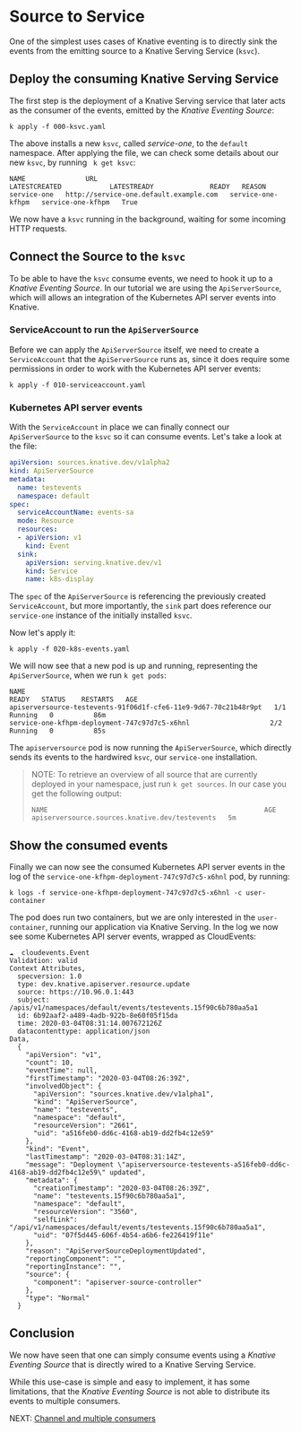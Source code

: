 # Source to Service 

One of the simplest uses cases of Knative eventing is to directly sink the events from the emitting source to a Knative Serving Service (`ksvc`).

## Deploy the consuming Knative Serving Service

The first step is the deployment of a Knative Serving service that later acts as the consumer of the events, emitted by the _Knative Eventing Source_:

```
k apply -f 000-ksvc.yaml
```

The above installs a new `ksvc`, called _service-one_, to the `default` namespace. After applying the file, we can check some details about our new `ksvc`, by running ` k get ksvc`:

```
NAME               URL                                           LATESTCREATED            LATESTREADY              READY   REASON
service-one   http://service-one.default.example.com   service-one-kfhpm   service-one-kfhpm   True
```

We now have a `ksvc` running in the background, waiting for some incoming HTTP requests.

## Connect the Source to the `ksvc`

To be able to have the `ksvc` consume events, we need to hook it up to a _Knative Eventing Source_. In our tutorial we are using the `ApiServerSource`, which will allows an integration of the Kubernetes API server events into Knative.

### ServiceAccount to run the `ApiServerSource`

Before we can apply the `ApiServerSource` itself, we need to create a `ServiceAccount` that the `ApiServerSource` runs as, since it does require some permissions in order to work with the Kubernetes API server events:

```
k apply -f 010-serviceaccount.yaml
```

### Kubernetes API server events

With the `ServiceAccount` in place we can finally connect our `ApiServerSource` to the `ksvc` so it can consume events. Let's take a look at the file:

```yaml
apiVersion: sources.knative.dev/v1alpha2
kind: ApiServerSource
metadata:
  name: testevents
  namespace: default
spec:
  serviceAccountName: events-sa
  mode: Resource
  resources:
  - apiVersion: v1
    kind: Event
  sink:
    apiVersion: serving.knative.dev/v1
    kind: Service
    name: k8s-display
```

The `spec` of the `ApiServerSource` is referencing the previously created `ServiceAccount`, but more importantly, the `sink` part does reference our `service-one` instance of the initially installed `ksvc`.

Now let's apply it:

```
k apply -f 020-k8s-events.yaml
```

We will now see that a new pod is up and running, representing the `ApiServerSource`, when we run `k get pods`:

```
NAME                                                              READY   STATUS    RESTARTS   AGE
apiserversource-testevents-91f06d1f-cfe6-11e9-9d67-70c21b48r9pt   1/1     Running   0          86m
service-one-kfhpm-deployment-747c97d7c5-x6hnl                    2/2     Running   0          85s
```

The `apiserversource` pod is now running the `ApiServerSource`, which directly sends its events to the hardwired `ksvc`, our `service-one` installation.

> NOTE: To retrieve an overview of all source that are currently deployed in your namespace, just run `k get sources`. In our case you get the following output:
>```
>NAME                                                      AGE
>apiserversource.sources.knative.dev/testevents   5m
>```

## Show the consumed events

Finally we can now see the consumed Kubernetes API server events in the log of the `service-one-kfhpm-deployment-747c97d7c5-x6hnl` pod, by running:

```
k logs -f service-one-kfhpm-deployment-747c97d7c5-x6hnl -c user-container
```

The pod does run two containers, but we are only interested in the `user-container`, running our application via Knative Serving. In the log we now see some Kubernetes API server events, wrapped as CloudEvents:

```
☁️  cloudevents.Event
Validation: valid
Context Attributes,
  specversion: 1.0
  type: dev.knative.apiserver.resource.update
  source: https://10.96.0.1:443
  subject: /apis/v1/namespaces/default/events/testevents.15f90c6b780aa5a1
  id: 6b92aaf2-a489-4adb-922b-8e60f05f15da
  time: 2020-03-04T08:31:14.007672126Z
  datacontenttype: application/json
Data,
  {
    "apiVersion": "v1",
    "count": 10,
    "eventTime": null,
    "firstTimestamp": "2020-03-04T08:26:39Z",
    "involvedObject": {
      "apiVersion": "sources.knative.dev/v1alpha1",
      "kind": "ApiServerSource",
      "name": "testevents",
      "namespace": "default",
      "resourceVersion": "2661",
      "uid": "a516feb0-dd6c-4168-ab19-dd2fb4c12e59"
    },
    "kind": "Event",
    "lastTimestamp": "2020-03-04T08:31:14Z",
    "message": "Deployment \"apiserversource-testevents-a516feb0-dd6c-4168-ab19-dd2fb4c12e59\" updated",
    "metadata": {
      "creationTimestamp": "2020-03-04T08:26:39Z",
      "name": "testevents.15f90c6b780aa5a1",
      "namespace": "default",
      "resourceVersion": "3560",
      "selfLink": "/api/v1/namespaces/default/events/testevents.15f90c6b780aa5a1",
      "uid": "07f5d445-606f-4b54-a6b6-fe226419f11e"
    },
    "reason": "ApiServerSourceDeploymentUpdated",
    "reportingComponent": "",
    "reportingInstance": "",
    "source": {
      "component": "apiserver-source-controller"
    },
    "type": "Normal"
  }
```

## Conclusion 

We now have seen that one can simply consume events using a _Knative Eventing Source_ that is directly wired to a Knative Serving Service.

While this use-case is simple and easy to implement, it has some limitations, that the _Knative Eventing Source_ is not able to distribute its events to multiple consumers.

NEXT: [Channel and multiple consumers](../02-source_channel)
